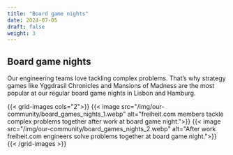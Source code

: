 ```yaml
---
title: "Board game nights"
date: 2024-07-05
draft: false
weight: 3
---
```


## Board game nights

Our engineering teams love tackling complex problems. That’s why strategy games like Yggdrasil Chronicles and Mansions of Madness are the most popular at our regular board game nights in Lisbon and Hamburg.

{{< grid-images cols="2">}}
    {{< image src="/img/our-community/board_games_nights_1.webp" alt="freiheit.com members tackle complex problems together after work at board game night.">}}
    {{< image src="/img/our-community/board_games_nights_2.webp" alt="After work freiheit.com engineers solve problems together at board game night.">}}
{{< /grid-images >}}
